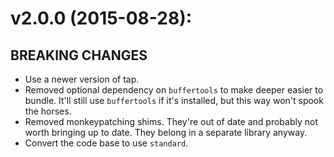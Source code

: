 # v2.0.0 (2015-08-28):
## BREAKING CHANGES
- Use a newer version of tap.
- Removed optional dependency on `buffertools` to make deeper easier to bundle. It'll still use `buffertools` if it's installed, but this way won't spook the horses.
- Removed monkeypatching shims. They're out of date and probably not worth bringing up to date. They belong in a separate library anyway.
- Convert the code base to use `standard`.
